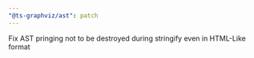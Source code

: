 ```yaml
---
"@ts-graphviz/ast": patch
---
```


Fix AST pringing not to be destroyed during stringify even in HTML-Like format
